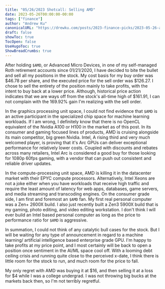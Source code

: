 ```yaml
---
title: "05/26/2023 Shotcall: Selling AMD"
date: 2023-05-26T00:00:00-00:00
tags: ["finance"]
author: "Andrew Ku"
canonicalURL: "https://drewku.com/posts/2023-finance-picks/2023-05-26-amd-sell/"
draft: false
showToc: true
TocOpen: false
UseHugoToc: true
ShowBreadCrumbs: true
---
```


After holding `$AMD`, or Advanced Micro Devices, in one of my self-managed Roth retirement accounts since 01/21/2020, I have decided to bite the bullet and sell all my positions in the stock. My cost basis for my buy order was $46.78 per share, and the executed price for the sell order was $126.27. I chose to sell the entirety of the position mainly to take profits, with the intent to buy back at a lower price. Although, historical price action indicates that we are ways off from the stock's all-time high of $161.91, I can not complain with the 169.92% gain I'm realizing with the sell order. 

In the graphics processing unit space, I could not find evidence that `$AMD` is an active participant in the specialized chip space for machine learning workloads. If I am wrong, I definitely know that there is no OpenCL equivalent of the Nvidia A100 or H100 in the market as of this post. In its consumer and gaming focused lines of products, AMD is cruising alongside its main competitor, big green Nvidia. Intel, A rising third and very much welcomed player, is proving that it's Arc GPUs can deliver exceptional performance for relatively lower costs. Coupled with discounts and rebates across many retailers, Intel Arc is considered a good buy for those looking for 1080p 60fps gaming, with a vendor that can push out consistent and reliable driver updates.

In the compute-processing unit space, AMD is killing it in the datacenter market with their EPYC compute processors. Alternatively, Intel Xeons are not a joke either when you have workloads that receive high traffic and require the least amount of latency for web apps, databases, game servers, and media streaming and transcoding engines. On the consumer grade side, I am first and foremost an `$AMD` fan. My first real personal computer was a Zen+ 2600X build. I also just recently built a Zen3 5900X build that is my gaming, photo editing, and video editing workstation. I don't think I will ever build an Intel based personal computer as long as the price to performance ratio for `$AMD` is aggressive.

In summation, I could not think of any catalytic bull cases for the stock. But I will be waiting for any type of announcement in regard to a machine learning/ artificial intelligence based enterprise grade GPU. I'm happy to take profits at my price point, and I most certainly will be back to open a position once sentiment in the AI/ML space cool off. With a looming debt ceiling crisis and running quite close to the perceived x-date, I think there is little room for the stock to run, and much room for the price to fall. 

My only regret with AMD was buying it at $16, and then selling it at a loss for $4 while I was a college undergrad. I was not throwing big bucks at the markets back then, so I'm not terribly regretful. 
